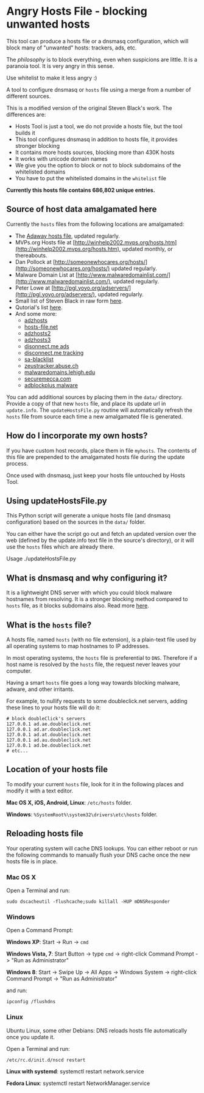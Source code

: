 # Angry Hosts File - blocking unwanted hosts

This tool can produce a hosts file or a dnsmasq configuration, which will 
block many of "unwanted" hosts: trackers, ads, etc.

The *philosophy* is to block everything, even when suspicions are little. It is a
paranoia tool. It is very angry in this sense.

Use whitelist to make it less angry :)

A tool to configure dnsmasq or `hosts` file using a merge from a 
number of different sources.

This is a modified version of the original Steven Black's work.
The differences are:
* Hosts Tool is just a tool, we do not provide a hosts file, but the tool builds it
* This tool configures dnsmasq in addition to hosts file, it provides stronger blocking
* It contains more hosts sources, blocking more than 430K hosts
* It works with unicode domain names
* We give you the option to block or not to block subdomains of the whitelisted domains
* You have to put the whitelisted domains in the `whitelist` file

**Currently this hosts file contains 686,802 unique entries.**

## Source of host data amalgamated here

Currently the `hosts` files from the following locations are amalgamated:

* The [Adaway hosts file](http://adaway.org/hosts.txt), updated regularly.
* MVPs.org Hosts file at [http://winhelp2002.mvps.org/hosts.htm](http://winhelp2002.mvps.org/hosts.htm), updated monthly, or thereabouts.
* Dan Pollock at [http://someonewhocares.org/hosts/](http://someonewhocares.org/hosts/) updated regularly.
* Malware Domain List at [http://www.malwaredomainlist.com/](http://www.malwaredomainlist.com/), updated regularly.
* Peter Lowe at [http://pgl.yoyo.org/adservers/](http://pgl.yoyo.org/adservers/), updated regularly.
* Small list of Steven Black in raw form [here](https://raw.github.com/StevenBlack/hosts/master/data/StevenBlack/hosts).
* Qutorial's list [here](https://raw.githubusercontent.com/qutorial/hosts/master/data/Qutorial/hosts).
* And some more:
	* [adzhosts](http://downloads.sourceforge.net/project/adzhosts/HOSTS.txt?r=&ts=1447427220&use_mirror=skylink)
	* [hosts-file.net](http://hosts-file.net/download/hosts.txthttp://jansal.googlecode.com/svn/trunk/adblock/hosts)
	* [adzhosts2](http://skylink.dl.sourceforge.net/project/adzhosts/HOSTS.txt)
	* [adzhosts3](http://optimate.dl.sourceforge.net/project/adzhosts/HOSTS.txt)
	* [disonnect.me ads](https://s3.amazonaws.com/lists.disconnect.me/simple_ad.txt)
	* [disconnect.me tracking](https://s3.amazonaws.com/lists.disconnect.me/simple_tracking.txt)
	* [sa-blacklist](http://www.sa-blacklist.stearns.org/sa-blacklist/sa-blacklist.current)
	* [zeustracker.abuse.ch](https://zeustracker.abuse.ch/blocklist.php?download=domainblocklist)
	* [malwaredomains.lehigh.edu](http://malwaredomains.lehigh.edu/files/domains.txt)
	* [securemecca.com](http://securemecca.com/Downloads/hosts.txt)
	* [adblockplus malware](https://easylist-downloads.adblockplus.org/malwaredomains_full.txt)


You can add additional sources by placing them in the `data/` directory. Provide a copy of that new
`hosts` file, and place its update url in `update.info`. The `updateHostsFile.py` routine will
automatically refresh the `hosts` file from source each time a new amalgamated file is generated.


## How do I incorporate my own hosts?

If you have custom host records, place them in file `myhosts`.  The contents of this file are prepended to the amalgamated hosts file during the update process.

Once used with dnsmasq, just keep your hosts file untouched by Hosts Tool.

## Using updateHostsFile.py

This Python script will generate a unique hosts file (and dnsmasq configuration)
based on the sources in the `data/` folder. 

You can either have the script go out and fetch an updated version over the web (defined by the
update.info text file in the source's directory), or it will use the `hosts` files which are 
already there.

Usage
    ./updateHostsFile.py

## What is dnsmasq and why configuring it?

It is a lightweight DNS server with which you could block malware hostnames from 
resolving. It is a stronger blocking method compared to `hosts` file, as it blocks
subdomains also. Read more [here](http://molotnikov.de/dnsmasq).

## What is the `hosts` file?

A hosts file, named `hosts` (with no file extension), is a plain-text file used by all operating
systems to map hostnames to IP addresses.

In most operating systems, the `hosts` file is preferential to `DNS`.  Therefore if a host name is
resolved by the `hosts` file, the request never leaves your computer.

Having a smart `hosts` file goes a long way towards blocking malware, adware, and other irritants.

For example, to nullify requests to some doubleclick.net servers, adding these lines to your hosts
file will do it:

    # block doubleClick's servers
    127.0.0.1 ad.ae.doubleclick.net
    127.0.0.1 ad.ar.doubleclick.net
    127.0.0.1 ad.at.doubleclick.net
    127.0.0.1 ad.au.doubleclick.net
    127.0.0.1 ad.be.doubleclick.net
    # etc...


## Location of your hosts file
To modify your current `hosts` file, look for it in the following places and modify it with a text
editor.

**Mac OS X, iOS, Android, Linux**: `/etc/hosts` folder.

**Windows**: `%SystemRoot%\system32\drivers\etc\hosts` folder.

## Reloading hosts file
Your operating system will cache DNS lookups. You can either reboot or run the following commands to
manually flush your DNS cache once the new hosts file is in place.

### Mac OS X
Open a Terminal and run:

`sudo dscacheutil -flushcache;sudo killall -HUP mDNSResponder`

### Windows
Open a Command Prompt:

**Windows XP**: Start -> Run -> `cmd`

**Windows Vista, 7**: Start Button -> type `cmd` -> right-click Command Prompt ->
"Run as Administrator"

**Windows 8**: Start -> Swipe Up -> All Apps -> Windows System -> right-click Command Prompt ->
"Run as Administrator"

and run:

`ipconfig /flushdns`

### Linux

Ubuntu Linux, some other Debians: 
DNS reloads hosts file automatically once you update it.

Open a Terminal and run:

`/etc/rc.d/init.d/nscd restart`

**Linux with systemd**: systemctl restart network.service

**Fedora Linux**: systemctl restart NetworkManager.service
